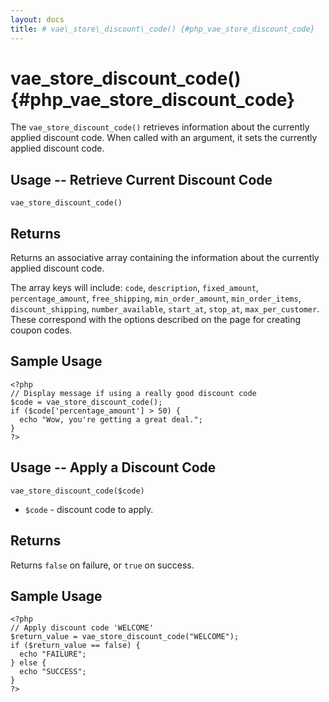 ```yaml
---
layout: docs
title: # vae\_store\_discount\_code() {#php_vae_store_discount_code}
---
```


# vae\_store\_discount\_code() {#php_vae_store_discount_code}

The `vae_store_discount_code()` retrieves information about the
currently applied discount code. When called with an argument, it sets
the currently applied discount code.

## Usage -- Retrieve Current Discount Code

`vae_store_discount_code()`

## Returns

Returns an associative array containing the information about the
currently applied discount code.

The array keys will include: `code`, `description`, `fixed_amount`,
`percentage_amount`, `free_shipping`, `min_order_amount`,
`min_order_items`, `discount_shipping`, `number_available`, `start_at`,
`stop_at`, `max_per_customer`. These correspond with the options
described on the page for creating coupon codes.

## Sample Usage

    <?php
    // Display message if using a really good discount code
    $code = vae_store_discount_code();
    if ($code['percentage_amount'] > 50) {
      echo "Wow, you're getting a great deal.";
    }
    ?>

## Usage -- Apply a Discount Code

`vae_store_discount_code($code)`

-   `$code` - discount code to apply.

## Returns

Returns `false` on failure, or `true` on success.

## Sample Usage

    <?php
    // Apply discount code 'WELCOME'
    $return_value = vae_store_discount_code("WELCOME");
    if ($return_value == false) {
      echo "FAILURE";
    } else {
      echo "SUCCESS";
    }
    ?>
